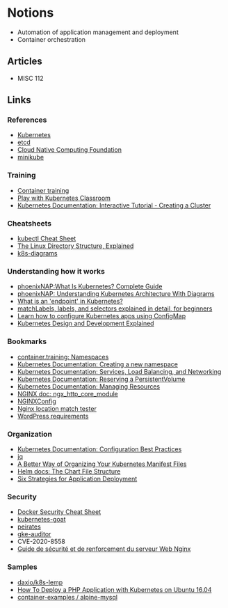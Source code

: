 # Notions

- Automation of application management and deployment
- Container orchestration

## Articles

- MISC 112

## Links

### References

- [Kubernetes](https://kubernetes.io/)
- [etcd](https://etcd.io/)
- [Cloud Native Computing Foundation](https://www.cncf.io/)
- [minikube](https://minikube.sigs.k8s.io/docs/)

### Training

- [Container training](https://container.training/)
- [Play with Kubernetes Classroom](https://training.play-with-kubernetes.com/)
- [Kubernetes Documentation: Interactive Tutorial - Creating a Cluster](https://kubernetes.io/docs/tutorials/kubernetes-basics/create-cluster/cluster-interactive/)

### Cheatsheets

- [kubectl Cheat Sheet](https://phoenixnap.com/kb/kubectl-commands-cheat-sheet)
- [The Linux Directory Structure, Explained](https://www.howtogeek.com/117435/htg-explains-the-linux-directory-structure-explained/)
- [k8s-diagrams](https://github.com/cloudogu/k8s-diagrams)

### Understanding how it works

- [phoenixNAP:What Is Kubernetes? Complete Guide](https://phoenixnap.com/kb/what-is-kubernetes)
- [phoenixNAP: Understanding Kubernetes Architecture With Diagrams](https://phoenixnap.com/kb/understanding-kubernetes-architecture-diagrams)
- [What is an 'endpoint' in Kubernetes?](https://stackoverflow.com/questions/52857825/what-is-an-endpoint-in-kubernetes)
- [matchLabels, labels, and selectors explained in detail, for beginners](https://medium.com/@zwhitchcox/matchlabels-labels-and-selectors-explained-in-detail-for-beginners-d421bdd05362)
- [Learn how to configure Kubernetes apps using ConfigMap](https://itnext.io/learn-how-to-configure-your-kubernetes-apps-using-the-configmap-object-d8f30f99abeb)
- [Kubernetes Design and Development Explained](https://thenewstack.io/kubernetes-design-and-development-explained/)

### Bookmarks

- [container.training: Namespaces](https://container.training/kube-selfpaced.yml.html#119)
- [Kubernetes Documentation: Creating a new namespace](https://kubernetes.io/docs/tasks/administer-cluster/namespaces/#creating-a-new-namespace)
- [Kubernetes Documentation: Services, Load Balancing, and Networking](https://kubernetes.io/docs/concepts/services-networking/)
- [Kubernetes Documentation: Reserving a PersistentVolume](https://kubernetes.io/docs/concepts/storage/persistent-volumes/#reserving-a-persistentvolume)
- [Kubernetes Documentation: Managing Resources](https://kubernetes.io/docs/concepts/cluster-administration/manage-deployment/)
- [NGINX doc: ngx_http_core_module](https://nginx.org/en/docs/http/ngx_http_core_module.html)
- [NGINXConfig](https://www.digitalocean.com/community/tools/nginx)
- [Nginx location match tester](https://nginx.viraptor.info/)
- [WordPress requirements](https://wordpress.org/about/requirements/)

### Organization

- [Kubernetes Documentation: Configuration Best Practices](https://kubernetes.io/docs/concepts/configuration/overview/)
- [jq](https://stedolan.github.io/jq/)
- [A Better Way of Organizing Your Kubernetes Manifest Files](https://boxunix.com/2020/05/15/a-better-way-of-organizing-your-kubernetes-manifest-files/)
- [Helm docs: The Chart File Structure](https://helm.sh/docs/topics/charts/)
- [Six Strategies for Application Deployment](https://thenewstack.io/deployment-strategies/)

### Security

- [Docker Security Cheat Sheet](https://cheatsheetseries.owasp.org/cheatsheets/Docker_Security_Cheat_Sheet.html)
- [kubernetes-goat](https://github.com/madhuakula/kubernetes-goat)
- [peirates](https://github.com/inguardians/peirates)
- [gke-auditor](https://github.com/google/gke-auditor)
- CVE-2020-8558
- [Guide de sécurité et de renforcement du serveur Web Nginx](https://geekflare.com/fr/nginx-webserver-security-hardening-guide/)

### Samples

- [daxio/k8s-lemp](https://github.com/daxio/k8s-lemp)
- [How To Deploy a PHP Application with Kubernetes on Ubuntu 16.04](https://www.digitalocean.com/community/tutorials/how-to-deploy-a-php-application-with-kubernetes-on-ubuntu-16-04)
- [ container-examples / alpine-mysql](https://github.com/container-examples/alpine-mysql/)
